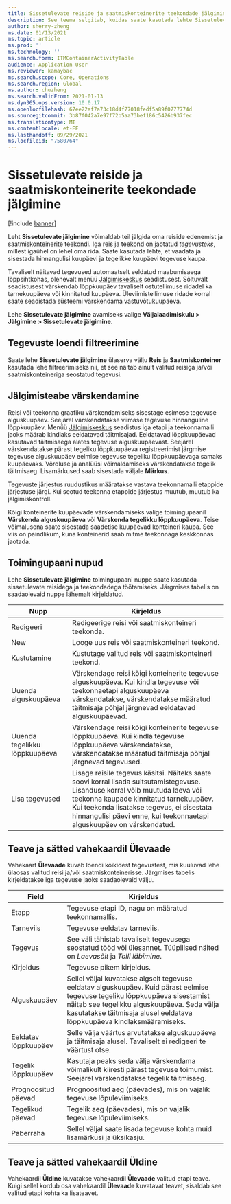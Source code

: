 ```yaml
---
title: Sissetulevate reiside ja saatmiskonteinerite teekondade jälgimine
description: See teema selgitab, kuidas saate kasutada lehte Sissetulevate jälgimine, et jälgida oma reiside edenemist ja saatmiskonteinerite teekondi.
author: sherry-zheng
ms.date: 01/13/2021
ms.topic: article
ms.prod: ''
ms.technology: ''
ms.search.form: ITMContainerActivityTable
audience: Application User
ms.reviewer: kamaybac
ms.search.scope: Core, Operations
ms.search.region: Global
ms.author: chuzheng
ms.search.validFrom: 2021-01-13
ms.dyn365.ops.version: 10.0.17
ms.openlocfilehash: 67ee22af7a73c18d4f77018fedf5a89f0777774d
ms.sourcegitcommit: 3b87f042a7e97f72b5aa73bef186c5426b937fec
ms.translationtype: MT
ms.contentlocale: et-EE
ms.lasthandoff: 09/29/2021
ms.locfileid: "7580764"
---
```

# <a name="track-inbound-voyages-and-shipping-container-journeys"></a>Sissetulevate reiside ja saatmiskonteinerite teekondade jälgimine

[!include [banner](../../includes/banner.md)]

Leht **Sissetulevate jälgimine** võimaldab teil jälgida oma reiside edenemist ja saatmiskonteinerite teekondi. Iga reis ja teekond on jaotatud *tegevusteks*, millest igaühel on lehel oma rida. Saate kasutada lehte, et vaadata ja sisestada hinnangulisi kuupäevi ja tegelikke kuupäevi tegevuse kaupa.

Tavaliselt näitavad tegevused automaatselt eeldatud maabumisaega lõppsihtkohas, olenevalt menüü [Jälgimiskeskus](delivery-information-setup.md#tracking-control-center) seadistusest. Sõltuvalt seadistusest värskendab lõppkuupäev tavaliselt ostutellimuse ridadel ka tarnekuupäeva või kinnitatud kuupäeva. Üleviimistellimuse ridade korral saate seadistada süsteemi värskendama vastuvõtukuupäeva.

Lehe **Sissetulevate jälgimine** avamiseks valige **Väljalaadimiskulu \> Jälgimine \> Sissetulevate jälgimine**.

## <a name="filter-the-activities-list"></a>Tegevuste loendi filtreerimine

Saate lehe **Sissetulevate jälgimine** ülaserva välju **Reis** ja **Saatmiskonteiner** kasutada lehe filtreerimiseks nii, et see näitab ainult valitud reisiga ja/või saatmiskonteineriga seostatud tegevusi.

## <a name="update-tracking-information"></a>Jälgimisteabe värskendamine

Reisi või teekonna graafiku värskendamiseks sisestage esimese tegevuse alguskuupäev. Seejärel värskendatakse viimase tegevuse hinnanguline lõppkuupäev. Menüü [Jälgimiskeskus](delivery-information-setup.md#tracking-control-center) seadistus iga etapi ja teekonnamalli jaoks määrab kindlaks eeldatavad täitmisajad. Eeldatavad lõppkuupäevad kasutavad täitmisaega alates tegevuse alguskuupäevast. Seejärel värskendatakse pärast tegeliku lõppkuupäeva registreerimist järgmise tegevuse alguskuupäev eelmise tegevuse tegeliku lõppkuupäevaga samaks kuupäevaks. Võrdluse ja analüüsi võimaldamiseks värskendatakse tegelik täitmisaeg. Lisamärkused saab sisestada väljale **Märkus**.

Tegevuste järjestus ruudustikus määratakse vastava teekonnamalli etappide järjestuse järgi. Kui seotud teekonna etappide järjestus muutub, muutub ka jälgimiskontroll.

Kõigi konteinerite kuupäevade värskendamiseks valige toimingupaanil **Värskenda alguskuupäeva** või **Värskenda tegelikku lõppkuupäeva**. Teise võimalusena saate sisestada saadetise kuupäevad konteineri kaupa. See viis on paindlikum, kuna konteinerid saab mitme teekonnaga keskkonnas jaotada.

## <a name="buttons-on-the-action-pane"></a>Toimingupaani nupud

Lehe **Sissetulevate jälgimine** toimingupaani nuppe saate kasutada sissetulevate reisidega ja teekondadega töötamiseks. Järgmises tabelis on saadaolevaid nuppe lähemalt kirjeldatud.

| Nupp | Kirjeldus |
|---|---|
| Redigeeri | Redigeerige reisi või saatmiskonteineri teekonda. |
| New | Looge uus reis või saatmiskonteineri teekond. |
| Kustutamine | Kustutage valitud reis või saatmiskonteineri teekond. |
| Uuenda alguskuupäeva | Värskendage reisi kõigi konteinerite tegevuse alguskuupäeva. Kui kindla tegevuse või teekonnaetapi alguskuupäeva värskendatakse, värskendatakse määratud täitmisaja põhjal järgnevad eeldatavad alguskuupäevad. |
| Uuenda tegelikku lõppkuupäeva | Värskendage reisi kõigi konteinerite tegevuse lõppkuupäeva. Kui kindla tegevuse lõppkuupäeva värskendatakse, värskendatakse määratud täitmisaja põhjal järgnevad tegevused. |
| Lisa tegevused | Lisage reisile tegevus käsitsi. Näiteks saate soovi korral lisada suitsutamistegevuse. Lisanduse korral võib muutuda laeva või teekonna kaupade kinnitatud tarnekuupäev. Kui teekonda lisatakse tegevus, ei sisestata hinnangulisi päevi enne, kui teekonnaetapi alguskuupäev on värskendatud. |

## <a name="information-and-settings-on-the-overview-tab"></a>Teave ja sätted vahekaardil Ülevaade

Vahekaart **Ülevaade** kuvab loendi kõikidest tegevustest, mis kuuluvad lehe ülaosas valitud reisi ja/või saatmiskonteinerisse. Järgmises tabelis kirjeldatakse iga tegevuse jaoks saadaolevaid välju.

| Field | Kirjeldus |
|---|---|
| Etapp | Tegevuse etapi ID, nagu on määratud teekonnamallis. |
| Tarneviis | Tegevuse eeldatav tarneviis. |
| Tegevus | See väli tähistab tavaliselt tegevusega seostatud tööd või ülesannet. Tüüpilised näited on *Laevasõit* ja *Tolli läbimine*. |
| Kirjeldus | Tegevuse pikem kirjeldus. |
| Alguskuupäev | Sellel väljal kuvatakse algselt tegevuse eeldatav alguskuupäev. Kuid pärast eelmise tegevuse tegeliku lõppkuupäeva sisestamist näitab see tegelikku alguskuupäeva. Seda välja kasutatakse täitmisaja alusel eeldatava lõppkuupäeva kindlaksmääramiseks. |
| Eeldatav lõppkuupäev | Selle välja väärtus arvutatakse alguskuupäeva ja täitmisaja alusel. Tavaliselt ei redigeeri te väärtust otse. |
| Tegelik lõppkuupäev | Kasutaja peaks seda välja värskendama võimalikult kiiresti pärast tegevuse toimumist. Seejärel värskendatakse tegelik täitmisaeg. |
| Prognoositud päevad | Prognoositud aeg (päevades), mis on vajalik tegevuse lõpuleviimiseks. |
| Tegelikud päevad | Tegelik aeg (päevades), mis on vajalik tegevuse lõpuleviimiseks. |
| Paberraha | Sellel väljal saate lisada tegevuse kohta muid lisamärkusi ja üksikasju. |

## <a name="information-and-settings-on-the-general-tab"></a>Teave ja sätted vahekaardil Üldine

Vahekaardil **Üldine** kuvatakse vahekaardil **Ülevaade** valitud etapi teave. Kuigi sellel kordub osa vahekaardil **Ülevaade** kuvatavat teavet, sisaldab see valitud etapi kohta ka lisateavet.
